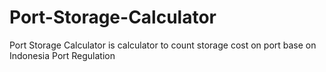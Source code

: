 # Port-Storage-Calculator
Port Storage Calculator is calculator to count storage cost on port base on Indonesia Port Regulation 
